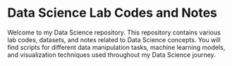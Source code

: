 # Data Science Lab Codes and Notes

Welcome to my Data Science repository. This repository contains various lab codes, datasets, and notes related to Data Science concepts. You will find scripts for different data manipulation tasks, machine learning models, and visualization techniques used throughout my Data Science journey.


